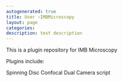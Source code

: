 ```yaml
---
autogenerated: true
title: User ›IMBMicroscopy
layout: page
categories: 
description: test description
---
```


This is a plugin repository for IMB Microscopy

Plugins include:

Spinning Disc Confocal Dual Camera script

